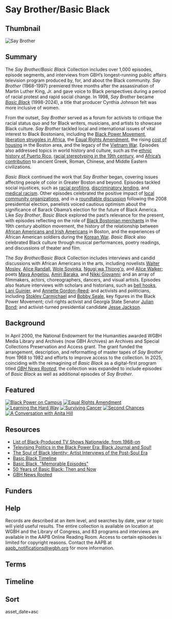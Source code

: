 # Say Brother/Basic Black

## Thumbnail 

![Say Brother](https://s3.amazonaws.com/americanarchive.org/special-collections/SayBrother.jpg "Say Brother")

## Summary

The *Say Brother/Basic Black* Collection includes over 1,000 episodes, episode segments, and interviews from GBH’s longest-running public affairs television program produced by, for, and about the Black community. *Say Brother* (1968-1997) premiered three months after the assassination of Martin Luther King, Jr. and gave voice to Black perspectives during a period of racial protest and rapid social change. In 1998, *Say Brother* became [*Basic Black*](https://www.wgbh.org/basic-black) (1998-2024), a title that producer Cynthia Johnson felt was more inclusive of women.

From the outset, *Say Brother* served as a forum for activists to critique the racial status quo and for Black writers, musicians, and artists to showcase Black culture. *Say Brother* tackled local and international issues of vital interest to Black Bostonians, including the [Black Power Movement](/catalog/cpb-aacip-587780d5535), [liberation struggles in Africa](/catalog/cpb-aacip-15-6h4cn6z40j), the [Equal Rights Amendment](/catalog/cpb-aacip-15-9nc5sc3d), the rising [cost of housing](/catalog/cpb-aacip-15-708wbmr9) in the Boston area, and the legacy of the [Vietnam War](/catalog/cpb-aacip-15-171vjgmx). Episodes also addressed topics in world history and culture, such as the [ethnic history of Puerto Rico](/catalog/cpb-aacip-5cd6cb793f8), [racial stereotyping in the 19th century](/catalog/cpb-aacip-0ed8683064b), and [Africa’s contribution](/catalog/cpb-aacip-f6ae4901d78) to ancient Greek, Roman, Chinese, and Middle Eastern civilizations.

*Basic Black* continued the work that *Say Brother* began, covering issues affecting people of color in Greater Boston and beyond. Episodes tackled social injustices, such as [racial profiling](/catalog/cpb-aacip-15-83kwhw47), [discriminatory lending](/catalog/cpb-aacip-15-40xpqhsc), and [medical racism](/catalog/cpb-aacip-15-71nggqf3). Other episodes celebrated the positive impact of [local community organizations](/catalog/cpb-aacip-15-61djk9v6), and in a [roundtable discussion](/catalog/cpb-aacip-15-558d10hh) following the 2008 presidential election, panelists voiced cautious optimism about the significance of Barack Obama’s election for the future of Black America. Like *Say Brother*, *Basic Black* explored the past’s relevance for the present, with episodes reflecting on the role of [Black Bostonian merchants](/catalog/cpb-aacip-15-01pg65td) in the 19th century abolition movement, the history of the relationship between [African Americans and Irish Americans](/catalog/cpb-aacip-15-676t239d) in Boston, and the experiences of African American soldiers during the [Korean War](/catalog/cpb-aacip-15-79h46j95). *Basic Black* also celebrated Black culture through musical performances, poetry readings, and discussions of theater and film.

The *Say Brother/Basic Black* Collection includes interviews and candid discussions with African Americans in the arts, including novelists [Walter Mosley](/catalog/cpb-aacip-15-98mcxgz6), [Alice Randall](/catalog/cpb-aacip-15-83kwhxb1), [Wole Soyinka](/catalog/cpb-aacip-15-44bp0f59), [Ngugi wa Thiong'o](/catalog/cpb-aacip-15-04rjg9xw), and [Alice Walker](/catalog/cpb-aacip-15-805x7qvw); poets [Maya Angelou](/catalog/cpb-aacip-15-f18sb3x32t), [Amiri Baraka](/catalog/cpb-aacip-010f8caa784), and [Nikki Giovanni](/catalog/cpb-aacip-08193110493); and an array of filmmakers, actors, choreographers, dancers, and visual artists. Episodes also feature interviews with scholars and historians, such as [bell hooks](/catalog/cpb-aacip-15-70zpf87s), [Lani Guinier](/catalog/cpb-aacip-15-28nck9t4), and [Annette Gordon-Reed](/catalog/cpb-aacip-15-83xskttq); and activists and politicians, including [Stokley Carmichael](/catalog/cpb-aacip_15-9sb3wz4k) and [Bobby Seale](/catalog/cpb-aacip-442f106f63c), key figures in the Black Power Movement; civil rights activist and Georgia State Senator [Julian Bond](/catalog/cpb-aacip-15-94x54g63); and activist-turned presidential candidate [Jesse Jackson](/catalog/cpb-aacip-15-93ttg807).


## Background

In April 2000, the National Endowment for the Humanities awarded WGBH Media Library and Archives (now GBH Archives) an Archives and Special Collections Preservation and Access grant. The grant funded the arrangement, description, and reformatting of master tapes of *Say Brother* from 1968 to 1982 and efforts to improve access to the collection. In 2025, coinciding with the reimagining of *Basic Black* as a digital-first program titled [*GBH News Rooted*](https://www.wgbh.org/tv-shows/gbh-news-rooted), the collection was expanded to include episodes of *Basic Black* as well as additional episodes of *Say Brother*.

## Featured

[![Black Power on Campus](https://s3.amazonaws.com/americanarchive.org/special-collections/cpb-aacip_15-99p2w600.jpg)](/catalog/cpb-aacip_15-99p2w600)
[![Equal Rights Amendment](https://s3.amazonaws.com/americanarchive.org/special-collections/cpb-aacip_15-9nc5sc3d.jpg)](/catalog/cpb-aacip_15-9nc5sc3d)
[![Learning the Hard Way](https://s3.amazonaws.com/americanarchive.org/special-collections/hard-way-ss.jpeg)](/catalog/cpb-aacip-15-5370t34j)
[![Surviving Cancer](https://s3.amazonaws.com/americanarchive.org/special-collections/basicblack-cancer2.jpeg)](/catalog/cpb-aacip-15-784j1mm1)
[![Second Chances](https://s3.amazonaws.com/americanarchive.org/special-collections/second-chances-bb.jpeg)](/catalog/cpb-aacip-15-12m64dwb)
[![A Conversation with Anita Hill](https://s3.amazonaws.com/americanarchive.org/special-collections/basicblack-anita.jpeg)](/catalog/cpb-aacip-15-36txc2d4)

## Resources

- [List of Black-Produced TV Shows Nationwide, from 1968-on](https://www.thirteen.org/blog-post/list-of-black-produced-tv-shows-nationwide-from-1968-on/)
- [Televising Politics in the Black Power Era: Black Journal and Soul!](https://americanarchive.org/exhibits/black-power)
- [The Soul of Black Identity: Artist Interviews of the Post-Soul Era](https://americanarchive.org/special_collections/soul-of-black-identity)
- [Basic Black Timeline](https://www.wgbh.org/basic-black-timeline)
- [Basic Black, "Memorable Episodes"](https://www.pbs.org/video/memorable-episodes-y4aokj/)
- [50 Years of Basic Black: Then and Now](https://baystatebanner.com/2018/05/16/50-years-of-basic-black-then-and-now/)
- [GBH News Rooted](https://www.wgbh.org/tv-shows/gbh-news-rooted)

## Funders

## Help

Records are described at an item level, and searches by date, year or topic will yield useful results. The entire collection is available on location at WGBH and the Library of Congress, and 83 programs and interviews are available in the AAPB Online Reading Room. Access to certain episodes is limited for copyright reasons. Contact the AAPB at [aapb_notifications@wgbh.org](mailto:aapb_notifications@wgbh.org) for more information.

## Terms

## Timeline

## Sort

asset_date+asc

